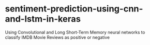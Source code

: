# sentiment-prediction-using-cnn-and-lstm-in-keras
Using Convolutional and Long Short-Term Memory neural networks to classify IMDB Movie Reviews as positive or negative
